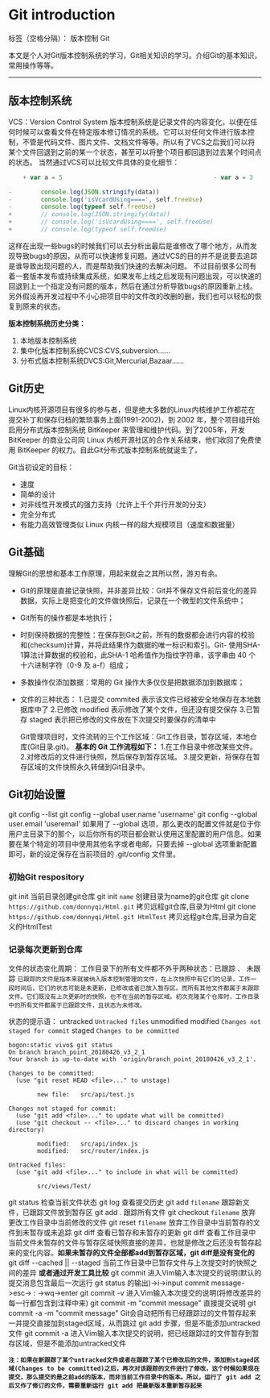 # Git introduction

标签（空格分隔）： 版本控制 Git

本文是个人对Git版本控制系统的学习，Git相关知识的学习。介绍Git的基本知识，常用操作等等。

---
## 版本控制系统 ##
VCS：Version Control System
版本控制系统是记录文件的内容变化，以便在任何时候可以查看文件在特定版本修订情况的系统。它可以对任何文件进行版本控制，不管是代码文件、图片文件、文档文件等等。所以有了VCS之后我们可以将某个文件回退到之前的某一个状态，甚至可以将整个项目都回退到过去某个时间点的状态。
当然通过VCS可以比较文件具体的变化细节：
```javascript
    + var a = 5                                          - var a = 3
```
```javascript
-        console.log(JSON.stringify(data))
-        console.log('isVcardUsing====', self.freeUse)
-        console.log(typeof self.freeUse)
+        // console.log(JSON.stringify(data))
+        // console.log('isVcardUsing====', self.freeUse)
+        // console.log(typeof self.freeUse)
```
这样在出现一些bugs的时候我们可以去分析出最后是谁修改了哪个地方，从而发现导致bugs的原因，从而可以快速修复问题。通过VCS的目的并不是说要去追踪是谁导致出现问题的人，而是帮助我们快速的去解决问题。
不过目前很多公司有着一套版本发布或持续集成系统，如果发布上线之后发现有问题出现，可以快速的回退到上一个指定没有问题的版本，然后在通过分析导致bugs的原因重新上线。
另外假设再开发过程中不小心把项目中的文件改的改删的删，我们也可以轻松的恢复到原来的状态。

**版本控制系统历史分类：**
 1. 本地版本控制系统
 2. 集中化版本控制系统CVCS:CVS,subversion……
 3. 分布式版本控制系统DVCS:Git,Mercurial,Bazaar……

## Git历史 ##
Linux内核开源项目有很多的参与者，但是绝大多数的Linux内核维护工作都花在提交补丁和保存归档的繁琐事务上面(1991-2002)，到 2002 年，整个项目组开始启用分布式版本控制系统 BitKeeper 来管理和维护代码。到了2005年，开发 BitKeeper 的商业公司同 Linux 内核开源社区的合作关系结束，他们收回了免费使用 BitKeeper 的权力。自此Git分布式版本控制系统就诞生了。

Git当初设定的目标：

* 速度
* 简单的设计
* 对非线性开发模式的强力支持（允许上千个并行开发的分支）
* 完全分布式
* 有能力高效管理类似 Linux 内核一样的超大规模项目（速度和数据量）


## Git基础 ##
理解Git的思想和基本工作原理，用起来就会之其所以然，游刃有余。

- Git的原理是直接记录快照，并非差异比较：Git并不保存文件前后变化的差异数据，实际上是把变化的文件做快照后，记录在一个微型的文件系统中；
- Git所有的操作都是本地执行；
- 时刻保持数据的完整性：在保存到Git之前，所有的数据都会进行内容的校验和(checksum)计算，并将此结果作为数据的唯一标识和索引。Git- 使用SHA-1算法计算数据的校验和，此SHA-1 哈希值作为指纹字符串，该字串由 40 个十六进制字符（0-9 及 a-f）组成；
- 多数操作仅添加数据：常用的 Git 操作大多仅仅是把数据添加到数据库；
- 文件的三种状态：
    1.已提交 commited 表示该文件已经被安全地保存在本地数据库中了
    2.已修改 modified 表示修改了某个文件，但还没有提交保存
    3.已暂存 staged   表示把已修改的文件放在下次提交时要保存的清单中

    Git管理项目时，文件流转的三个工作区域：Git工作目录，暂存区域，本地仓库(Git目录.git)。
    **基本的 Git 工作流程如下：**
        1.在工作目录中修改某些文件。
        2.对修改后的文件进行快照，然后保存到暂存区域。
        3.提交更新，将保存在暂存区域的文件快照永久转储到Git目录中。

## Git初始设置 ##
git config --list
git config --global user.name 'username'
git config --global user.email 'useremail'
如果用了 --global 选项，那么更改的配置文件就是位于你用户主目录下的那个，以后你所有的项目都会默认使用这里配置的用户信息。如果要在某个特定的项目中使用其他名字或者电邮，只要去掉 --global 选项重新配置即可，新的设定保存在当前项目的 .git/config 文件里。

### 初始Git respository ###
git init        当前目录创建git仓库
git init `name`   创建目录为name的git仓库
git clone `https://github.com/donnyqi/Html.git`  拷贝远程git仓库,目录为Html
git clone `https://github.com/donnyqi/Html.git HtmlTest`  拷贝远程git仓库,目录为自定义的HtmlTest

### 记录每次更新到仓库 ###
文件的状态变化周期：
工作目录下的所有文件都不外乎两种状态：已跟踪 、 未跟踪
`已跟踪的文件是指本来就被纳入版本控制管理的文件，在上次快照中有它们的记录，工作一段时间后，它们的状态可能是未更新，已修改或者已放入暂存区。而所有其他文件都属于未跟踪文件。它们既没有上次更新时的快照，也不在当前的暂存区域。初次克隆某个仓库时，工作目录中的所有文件都属于已跟踪文件，且状态为未修改。`

状态的提示语：
untracked `Untracked files`
unmodified
modified `Changes not staged for commit`
staged  `Changes to be committed`

```Git
bogon:static vivo$ git status
On branch branch_point_20180426_v3_2_1
Your branch is up-to-date with 'origin/branch_point_20180426_v3_2_1'.

Changes to be committed:
  (use "git reset HEAD <file>..." to unstage)

        new file:   src/api/test.js

Changes not staged for commit:
  (use "git add <file>..." to update what will be committed)
  (use "git checkout -- <file>..." to discard changes in working directory)

        modified:   src/api/index.js
        modified:   src/router/index.js

Untracked files:
  (use "git add <file>..." to include in what will be committed)

        src/views/Test/
```


git status 检查当前文件状态
git log 查看提交历史
git add `filename` 跟踪新文件，已跟踪文件放到暂存区
git add . 跟踪所有文件
git checkout `filename` 放弃更改工作目录中当前修改的文件
git reset `filename` 放弃工作目录中当前暂存的文件到未暂存或未追踪
git diff 查看已暂存和未暂存的更新
git diff 查看工作目录中当前文件未暂存的文件与暂存区域快照直接的差异，也就是修改之后还没有暂存起来的变化内容。**如果未暂存的文件全部都add到暂存区域，git diff是没有变化的**
git diff --cached || --staged 当前工作目录中已暂存文件与上次提交时的快照之间的差异    **或者通过开发工具比较**
git commit 进入Vim输入本次提交的说明(默认的提交消息包含最后一次运行 git status 的输出)->i->input commit message->esc-> : ->wq->enter
git commit -v 进入Vim输入本次提交的说明(将修改差异的每一行都包含到注释中来)
git commit -m "commit message" 直接提交说明
git commit -a -m "commit message" Git会自动把所有已经跟踪过的文件暂存起来一并提交直接加到staged区域，从而跳过 git add 步骤，但是不能添加untracked文件
git commit -a 进入Vim输入本次提交的说明，把已经跟踪过的文件暂存到暂存区域，但是不能添加untracked文件



**`注：如果在新跟踪了某个untracked文件或者在跟踪了某个已修改后的文件，添加到staged区域(Changes to be committed)之后，再次对该跟踪的文件进行了修改，这个时候如果现在提交，那么提交的是之前add的版本，而非当前工作目录中的版本。所以，运行了 git add 之后又作了修订的文件，需要重新运行 git add 把最新版本重新暂存起来`**




